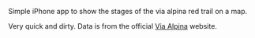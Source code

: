 Simple iPhone app to show the stages of the via alpina red trail on a map.

Very quick and dirty. Data is from the official [Via Alpina](http://www.via-alpina.org) website.
